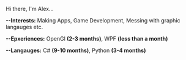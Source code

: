 Hi there, I'm Alex... 


**--Interests:** Making Apps, Game Development, Messing with graphic langauges etc.

**--Epxeriences:** OpenGl **(2-3 months)**, WPF **(less than a month)**

**--Langauges:** C# **(9-10 months)**, Python **(3-4 months)**


<!---
Alex6683-bot/Alex6683-bot is a ✨ special ✨ repository because its `README.md` (this file) appears on your GitHub profile.
You can click the Preview link to take a look at your changes.
--->
